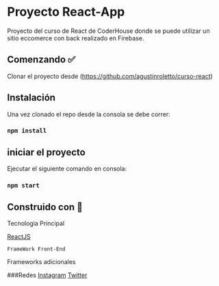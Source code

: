 

# **Proyecto React-App** 

Proyecto del curso de React de CoderHouse donde se puede utilizar un sitio eccomerce con back realizado en Firebase.

## Comenzando ✅

Clonar el proyecto desde (https://github.com/agustinroletto/curso-react)

## Instalación 
Una vez clonado el repo desde la consola se debe correr:

### `npm install`



## iniciar el proyecto 
Ejecutar el siguiente comando en consola:

### `npm start`


## Construido con 🏢

Tecnologia Principal

   [ReactJS](https://reactjs.org/)
    
    FrameWork Front-End

Frameworks adicionales




###Redes 
	 [Instagram](https://instagram.com/agusroletto)
	 [Twitter](https://twitter.com/agusroletto)






	


